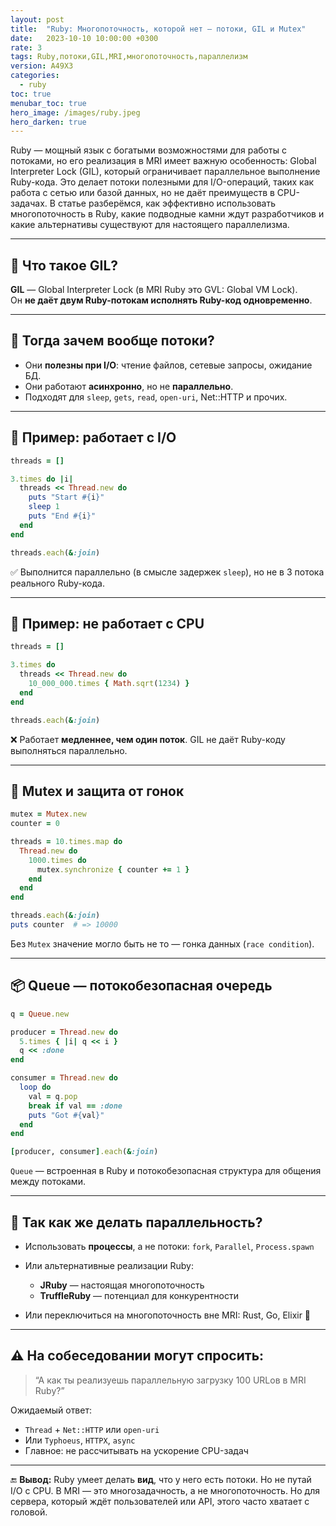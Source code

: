 ```yaml
---
layout: post
title:  "Ruby: Многопоточность, которой нет — потоки, GIL и Mutex"
date:   2023-10-10 10:00:00 +0300
rate: 3
tags: Ruby,потоки,GIL,MRI,многопоточность,параллелизм
version: A49X3
categories:
  - ruby
toc: true
menubar_toc: true
hero_image: /images/ruby.jpeg
hero_darken: true
---
```

Ruby — мощный язык с богатыми возможностями для работы с потоками, но его реализация в MRI имеет важную особенность: Global Interpreter Lock (GIL), который ограничивает параллельное выполнение Ruby-кода. Это делает потоки полезными для I/O-операций, таких как работа с сетью или базой данных, но не даёт преимуществ в CPU-задачах. В статье разберёмся, как эффективно использовать многопоточность в Ruby, какие подводные камни ждут разработчиков и какие альтернативы существуют для настоящего параллелизма.

---

## 🚧 Что такое GIL?

**GIL** — Global Interpreter Lock (в MRI Ruby это GVL: Global VM Lock).  
Он **не даёт двум Ruby-потокам исполнять Ruby-код одновременно**.

---

## 🤔 Тогда зачем вообще потоки?

- Они **полезны при I/O**: чтение файлов, сетевые запросы, ожидание БД.
- Они работают **асинхронно**, но не **параллельно**.
- Подходят для `sleep`, `gets`, `read`, `open-uri`, Net::HTTP и прочих.

---

## 🧪 Пример: работает с I/O

```ruby
threads = []

3.times do |i|
  threads << Thread.new do
    puts "Start #{i}"
    sleep 1
    puts "End #{i}"
  end
end

threads.each(&:join)
````

✅ Выполнится параллельно (в смысле задержек `sleep`), но не в 3 потока реального Ruby-кода.

---

## 🧨 Пример: не работает с CPU

```ruby
threads = []

3.times do
  threads << Thread.new do
    10_000_000.times { Math.sqrt(1234) }
  end
end

threads.each(&:join)
```

❌ Работает **медленнее, чем один поток**. GIL не даёт Ruby-коду выполняться параллельно.

---

## 🔐 Mutex и защита от гонок

```ruby
mutex = Mutex.new
counter = 0

threads = 10.times.map do
  Thread.new do
    1000.times do
      mutex.synchronize { counter += 1 }
    end
  end
end

threads.each(&:join)
puts counter  # => 10000
```

Без `Mutex` значение могло быть не то — гонка данных (`race condition`).

---

## 📦 Queue — потокобезопасная очередь

```ruby
q = Queue.new

producer = Thread.new do
  5.times { |i| q << i }
  q << :done
end

consumer = Thread.new do
  loop do
    val = q.pop
    break if val == :done
    puts "Got #{val}"
  end
end

[producer, consumer].each(&:join)
```

`Queue` — встроенная в Ruby и потокобезопасная структура для общения между потоками.

---

## 🧠 Так как же делать параллельность?

* Использовать **процессы**, а не потоки: `fork`, `Parallel`, `Process.spawn`
* Или альтернативные реализации Ruby:

    * **JRuby** — настоящая многопоточность
    * **TruffleRuby** — потенциал для конкурентности
* Или переключиться на многопоточность вне MRI: Rust, Go, Elixir 🤖

---

## ⚠️ На собеседовании могут спросить:

> “А как ты реализуешь параллельную загрузку 100 URLов в MRI Ruby?”

Ожидаемый ответ:

* `Thread` + `Net::HTTP` или `open-uri`
* Или `Typhoeus`, `HTTPX`, `async`
* Главное: не рассчитывать на ускорение CPU-задач

---

🔚 **Вывод:**
Ruby умеет делать **вид**, что у него есть потоки. Но не путай I/O с CPU.
В MRI — это многозадачность, а не многопоточность. Но для сервера, который ждёт пользователей или API, этого часто хватает с головой.
